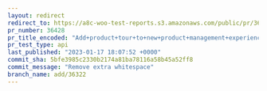 ```yaml
---
layout: redirect
redirect_to: https://a8c-woo-test-reports.s3.amazonaws.com/public/pr/36428/api/index.html
pr_number: 36428
pr_title_encoded: "Add+product+tour+to+new+product+management+experience"
pr_test_type: api
last_published: "2023-01-17 18:07:52 +0000"
commit_sha: 5bfe3985c2330b2174a81ba78116a58b45a52ff8
commit_message: "Remove extra whitespace"
branch_name: add/36322
---
```

